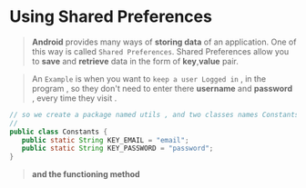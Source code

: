 # Using Shared Preferences
> **Android** provides many ways of **storing data** of an application. One of this way is called `Shared Preferences`. Shared Preferences allow you to **save** and **retrieve** data in the form of **key**,**value** pair.

> An `Example` is when you want to `keep a user Logged in` , in the program , so they don't need to enter there **username** and **password** , every time they visit .
```java
// so we create a package named utils , and two classes names Constants and the class that        works with that 
//
public class Constants {
   public static String KEY_EMAIL = "email";
   public static String KEY_PASSWORD = "password";
}
```

> **and the functioning method**
